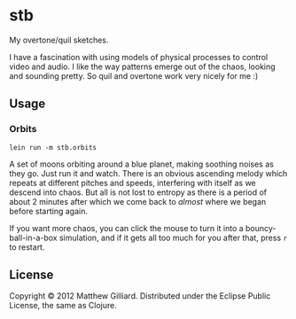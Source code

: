 # stb

My overtone/quil sketches.

I have a fascination with using models of physical processes to control video and audio.  I like the way patterns emerge out of the chaos, looking and sounding pretty.  So quil and overtone work very nicely for me :)

## Usage

### Orbits

`lein run -m stb.orbits`

A set of moons orbiting around a blue planet, making soothing noises as they go.  Just run it and watch.  There is an obvious ascending melody which repeats at different pitches and speeds, interfering with itself as we descend into chaos.  But all is not lost to entropy as there is a period of about 2 minutes after which we come back to *almost* where we began before starting again.

If you want more chaos, you can click the mouse to turn it into a bouncy-ball-in-a-box simulation, and if it gets all too much for you after that, press `r` to restart.

## License

Copyright © 2012 Matthew Gilliard.  Distributed under the Eclipse Public License, the same as Clojure.
